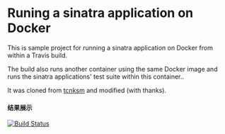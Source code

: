 # Runing a sinatra application on Docker

This is sample project for running a sinatra application on Docker from within a Travis build.

The build also runs another container using the same Docker image and runs the sinatra applications' test suite within this container..

It was cloned from [tcnksm](https://github.com/tcnksm-sample/docker-sinatra) and modified (with thanks).

#### 结果展示
[![Build Status](https://travis-ci.org/maxiaoqian/docker-sinatra.svg?branch=master)](https://travis-ci.org/maxiaoqian/docker-sinatra)
